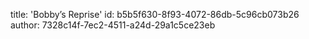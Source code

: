 title: 'Bobby’s Reprise'
id: b5b5f630-8f93-4072-86db-5c96cb073b26
author: 7328c14f-7ec2-4511-a24d-29a1c5ce23eb
